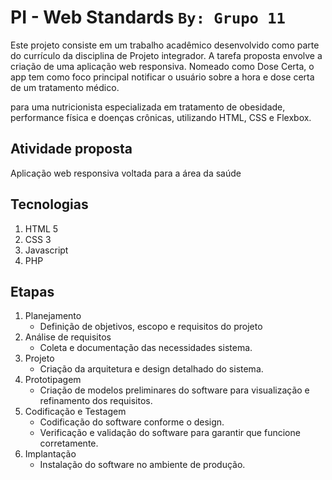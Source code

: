 # PI - Web Standards `By: Grupo 11`

Este projeto consiste em um trabalho acadêmico desenvolvido como parte do currículo da disciplina de Projeto integrador. A tarefa proposta envolve a criação de uma aplicação web responsiva. 
Nomeado como Dose Certa, o app tem como foco principal notificar o usuário sobre a hora e dose certa de um tratamento médico.

para uma nutricionista especializada em tratamento de obesidade, performance física e doenças crônicas, utilizando HTML, CSS e Flexbox.


## Atividade proposta
Aplicação web responsiva voltada para a área da saúde

## Tecnologias
1. HTML 5
2. CSS 3
3. Javascript
4. PHP

## Etapas
1. Planejamento
    - Definição de objetivos, escopo e requisitos do projeto
2. Análise de requisitos
    - Coleta e documentação das necessidades sistema.
3. Projeto
    - Criação da arquitetura e design detalhado do sistema.
4. Prototipagem
    - Criação de modelos preliminares do software para visualização e refinamento dos requisitos.
5. Codificação e Testagem
    - Codificação do software conforme o design.
    - Verificação e validação do software para garantir que funcione corretamente.
6. Implantação
    - Instalação do software no ambiente de produção.



